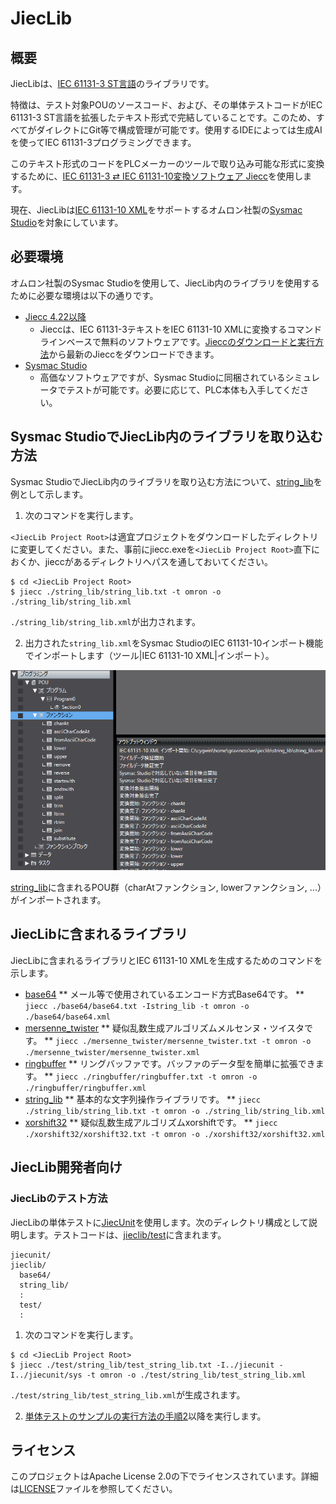 # JiecLib

## 概要

JiecLibは、<a href="https://www.graviness.com/iec_61131-3/">IEC 61131-3 ST言語</a>のライブラリです。

特徴は、テスト対象POUのソースコード、および、その単体テストコードがIEC 61131-3 ST言語を拡張したテキスト形式で完結していることです。このため、すべてがダイレクトにGit等で構成管理が可能です。使用するIDEによっては生成AIを使ってIEC 61131-3プログラミングできます。

このテキスト形式のコードをPLCメーカーのツールで取り込み可能な形式に変換するために、[IEC 61131-3 ⇄ IEC 61131-10変換ソフトウェア Jiecc](https://www.graviness.com/iec_61131-3/jiecc.html)を使用します。

現在、JiecLibは[IEC 61131-10 XML](https://plcopen.org/sites/default/files/downloads/iec_61131-10_preview.pdf)をサポートするオムロン社製の[Sysmac Studio](https://www.fa.omron.co.jp/products/family/3077/download/software.html)を対象にしています。

## 必要環境

オムロン社製のSysmac Studioを使用して、JiecLib内のライブラリを使用するために必要な環境は以下の通りです。

* [Jiecc 4.22以降](https://www.graviness.com/iec_61131-3/jiecc.html#Header.Jiecc%E3%81%AE%E3%83%80%E3%82%A6%E3%83%B3%E3%83%AD%E3%83%BC%E3%83%89%E3%81%A8%E5%AE%9F%E8%A1%8C%E6%96%B9%E6%B3%95)
  * Jieccは、IEC 61131-3テキストをIEC 61131-10 XMLに変換するコマンドラインベースで無料のソフトウェアです。[Jieccのダウンロードと実行方法](https://www.graviness.com/iec_61131-3/jiecc.html#Header.Jiecc%E3%81%AE%E3%83%80%E3%82%A6%E3%83%B3%E3%83%AD%E3%83%BC%E3%83%89%E3%81%A8%E5%AE%9F%E8%A1%8C%E6%96%B9%E6%B3%95)から最新のJieccをダウンロードできます。
* [Sysmac Studio](https://www.fa.omron.co.jp/products/family/3077/download/software.html)
  * 高価なソフトウェアですが、Sysmac Studioに同梱されているシミュレータでテストが可能です。必要に応じて、PLC本体も入手してください。

## Sysmac StudioでJiecLib内のライブラリを取り込む方法

Sysmac StudioでJiecLib内のライブラリを取り込む方法について、[string_lib](./string_lib/string_lib.txt)を例として示します。

1. 次のコマンドを実行します。

`<JiecLib Project Root>`は適宜プロジェクトをダウンロードしたディレクトリに変更してください。また、事前にjiecc.exeを`<JiecLib Project Root>`直下におくか、jieccがあるディレクトリへパスを通しておいてください。

```
$ cd <JiecLib Project Root>
$ jiecc ./string_lib/string_lib.txt -t omron -o ./string_lib/string_lib.xml
```

`./string_lib/string_lib.xml`が出力されます。

2. 出力された`string_lib.xml`をSysmac StudioのIEC 61131-10インポート機能でインポートします（ツール|IEC 61131-10 XML|インポート）。

![string_lib.xmlインポート完了後の画面](./docs/screen_stringlib_import_completed.png)

[string_lib](./string_lib/string_lib.txt)に含まれるPOU群（charAtファンクション, lowerファンクション, ...）がインポートされます。

## JiecLibに含まれるライブラリ

JiecLibに含まれるライブラリとIEC 61131-10 XMLを生成するためのコマンドを示します。

* [base64](./base64)
** メール等で使用されているエンコード方式Base64です。
** `jiecc ./base64/base64.txt -Istring_lib -t omron -o ./base64/base64.xml`
* [mersenne_twister](./mersenne_twister)
** 疑似乱数生成アルゴリズムメルセンヌ・ツイスタです。
** `jiecc ./mersenne_twister/mersenne_twister.txt -t omron -o ./mersenne_twister/mersenne_twister.xml`
* [ringbuffer](./ringbuffer)
** リングバッファです。バッファのデータ型を簡単に拡張できます。
** `jiecc ./ringbuffer/ringbuffer.txt -t omron -o ./ringbuffer/ringbuffer.xml`
* [string_lib](./string_lib)
** 基本的な文字列操作ライブラリです。
** `jiecc ./string_lib/string_lib.txt -t omron -o ./string_lib/string_lib.xml`
* [xorshift32](./xorshift32)
** 疑似乱数生成アルゴリズムxorshiftです。
** `jiecc ./xorshift32/xorshift32.txt -t omron -o ./xorshift32/xorshift32.xml`

## JiecLib開発者向け

### JiecLibのテスト方法

JiecLibの単体テストに[JiecUnit](https://github.com/yunos0987/jiecunit)を使用します。次のディレクトリ構成として説明します。テストコードは、[jieclib/test](./test)に含まれます。

```
jiecunit/
jieclib/
  base64/
  string_lib/
  :
  test/
  :
```

1. 次のコマンドを実行します。

```
$ cd <JiecLib Project Root>
$ jiecc ./test/string_lib/test_string_lib.txt -I../jiecunit -I../jiecunit/sys -t omron -o ./test/string_lib/test_string_lib.xml
```

`./test/string_lib/test_string_lib.xml`が生成されます。

2. [単体テストのサンプルの実行方法の手順2](https://github.com/yunos0987/jiecunit#%E5%8D%98%E4%BD%93%E3%83%86%E3%82%B9%E3%83%88%E3%81%AE%E3%82%B5%E3%83%B3%E3%83%97%E3%83%AB%E3%81%AE%E5%AE%9F%E8%A1%8C%E6%96%B9%E6%B3%95)以降を実行します。

## ライセンス

このプロジェクトはApache License 2.0の下でライセンスされています。詳細は[LICENSE](./LICENSE)ファイルを参照してください。
